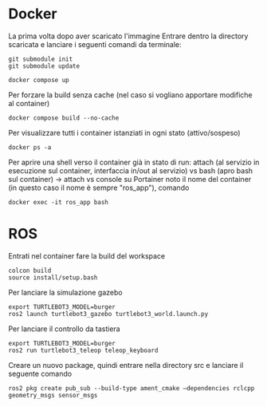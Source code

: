 # Docker

La prima volta dopo aver scaricato l'immagine
Entrare dentro la directory scaricata e lanciare i seguenti comandi da terminale:

```
git submodule init
git submodule update
```
```
docker compose up
```
Per forzare la build senza cache (nel caso si vogliano apportare modifiche al container)
```
docker compose build --no-cache
```


Per visualizzare tutti i container istanziati in ogni stato (attivo/sospeso)
```
docker ps -a
```
Per aprire una shell verso il container già in stato di run:
attach (al servizio in esecuzione sul container, interfaccia in/out al servizio) vs bash (apro bash sul container) -> attach vs console su Portainer 
noto il nome del container (in questo caso il nome è sempre "ros_app"), comando
```
docker exec -it ros_app bash
```

# ROS

Entrati nel container fare la build del workspace
```
colcon build
source install/setup.bash
```

Per lanciare la simulazione gazebo

```
export TURTLEBOT3_MODEL=burger
ros2 launch turtlebot3_gazebo turtlebot3_world.launch.py
```

Per lanciare il controllo da tastiera

```
export TURTLEBOT3_MODEL=burger
ros2 run turtlebot3_teleop teleop_keyboard
```

Creare un nuovo package, quindi entrare nella directory src e lanciare il seguente comando
```
ros2 pkg create pub_sub --build-type ament_cmake –dependencies rclcpp geometry_msgs sensor_msgs
```
